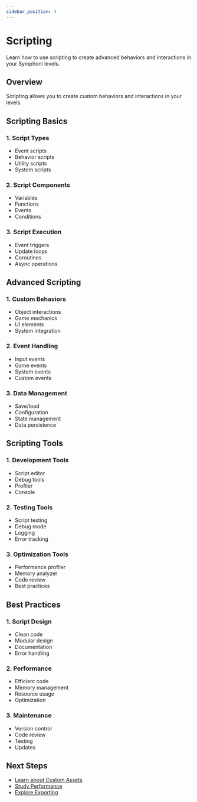 ```yaml
---
sidebar_position: 4
---
```


# Scripting

Learn how to use scripting to create advanced behaviors and interactions in your Symphoni levels.

## Overview

Scripting allows you to create custom behaviors and interactions in your levels.

## Scripting Basics

### 1. Script Types
- Event scripts
- Behavior scripts
- Utility scripts
- System scripts

### 2. Script Components
- Variables
- Functions
- Events
- Conditions

### 3. Script Execution
- Event triggers
- Update loops
- Coroutines
- Async operations

## Advanced Scripting

### 1. Custom Behaviors
- Object interactions
- Game mechanics
- UI elements
- System integration

### 2. Event Handling
- Input events
- Game events
- System events
- Custom events

### 3. Data Management
- Save/load
- Configuration
- State management
- Data persistence

## Scripting Tools

### 1. Development Tools
- Script editor
- Debug tools
- Profiler
- Console

### 2. Testing Tools
- Script testing
- Debug mode
- Logging
- Error tracking

### 3. Optimization Tools
- Performance profiler
- Memory analyzer
- Code review
- Best practices

## Best Practices

### 1. Script Design
- Clean code
- Modular design
- Documentation
- Error handling

### 2. Performance
- Efficient code
- Memory management
- Resource usage
- Optimization

### 3. Maintenance
- Version control
- Code review
- Testing
- Updates

## Next Steps

- [Learn about Custom Assets](/symphoni-composer/docs/advanced-features/custom-assets)
- [Study Performance](/symphoni-composer/docs/advanced-features/performance)
- [Explore Exporting](/symphoni-composer/docs/advanced-features/exporting) 